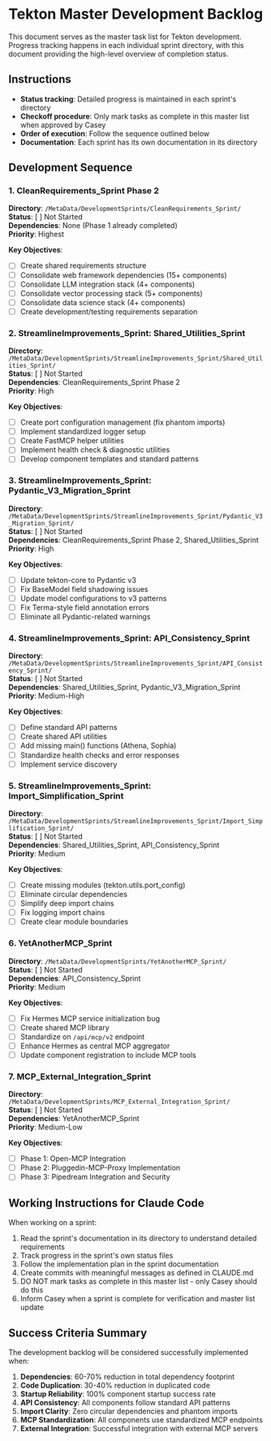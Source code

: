 # Tekton Master Development Backlog

This document serves as the master task list for Tekton development. Progress tracking happens in each individual sprint directory, with this document providing the high-level overview of completion status.

## Instructions

- **Status tracking**: Detailed progress is maintained in each sprint's directory
- **Checkoff procedure**: Only mark tasks as complete in this master list when approved by Casey
- **Order of execution**: Follow the sequence outlined below
- **Documentation**: Each sprint has its own documentation in its directory

## Development Sequence

### 1. CleanRequirements_Sprint Phase 2

**Directory**: `/MetaData/DevelopmentSprints/CleanRequirements_Sprint/`  
**Status**: [ ] Not Started  
**Dependencies**: None (Phase 1 already completed)  
**Priority**: Highest

**Key Objectives**:
- [ ] Create shared requirements structure
- [ ] Consolidate web framework dependencies (15+ components)
- [ ] Consolidate LLM integration stack (4+ components)
- [ ] Consolidate vector processing stack (5+ components) 
- [ ] Consolidate data science stack (4+ components)
- [ ] Create development/testing requirements separation

### 2. StreamlineImprovements_Sprint: Shared_Utilities_Sprint

**Directory**: `/MetaData/DevelopmentSprints/StreamlineImprovements_Sprint/Shared_Utilities_Sprint/`  
**Status**: [ ] Not Started  
**Dependencies**: CleanRequirements_Sprint Phase 2  
**Priority**: High

**Key Objectives**:
- [ ] Create port configuration management (fix phantom imports)
- [ ] Implement standardized logger setup
- [ ] Create FastMCP helper utilities
- [ ] Implement health check & diagnostic utilities
- [ ] Develop component templates and standard patterns

### 3. StreamlineImprovements_Sprint: Pydantic_V3_Migration_Sprint

**Directory**: `/MetaData/DevelopmentSprints/StreamlineImprovements_Sprint/Pydantic_V3_Migration_Sprint/`  
**Status**: [ ] Not Started  
**Dependencies**: CleanRequirements_Sprint Phase 2, Shared_Utilities_Sprint  
**Priority**: High

**Key Objectives**:
- [ ] Update tekton-core to Pydantic v3
- [ ] Fix BaseModel field shadowing issues
- [ ] Update model configurations to v3 patterns
- [ ] Fix Terma-style field annotation errors
- [ ] Eliminate all Pydantic-related warnings

### 4. StreamlineImprovements_Sprint: API_Consistency_Sprint

**Directory**: `/MetaData/DevelopmentSprints/StreamlineImprovements_Sprint/API_Consistency_Sprint/`  
**Status**: [ ] Not Started  
**Dependencies**: Shared_Utilities_Sprint, Pydantic_V3_Migration_Sprint  
**Priority**: Medium-High

**Key Objectives**:
- [ ] Define standard API patterns
- [ ] Create shared API utilities
- [ ] Add missing main() functions (Athena, Sophia)
- [ ] Standardize health checks and error responses
- [ ] Implement service discovery

### 5. StreamlineImprovements_Sprint: Import_Simplification_Sprint

**Directory**: `/MetaData/DevelopmentSprints/StreamlineImprovements_Sprint/Import_Simplification_Sprint/`  
**Status**: [ ] Not Started  
**Dependencies**: Shared_Utilities_Sprint, API_Consistency_Sprint  
**Priority**: Medium

**Key Objectives**:
- [ ] Create missing modules (tekton.utils.port_config)
- [ ] Eliminate circular dependencies
- [ ] Simplify deep import chains
- [ ] Fix logging import chains
- [ ] Create clear module boundaries

### 6. YetAnotherMCP_Sprint

**Directory**: `/MetaData/DevelopmentSprints/YetAnotherMCP_Sprint/`  
**Status**: [ ] Not Started  
**Dependencies**: API_Consistency_Sprint  
**Priority**: Medium

**Key Objectives**:
- [ ] Fix Hermes MCP service initialization bug
- [ ] Create shared MCP library
- [ ] Standardize on `/api/mcp/v2` endpoint
- [ ] Enhance Hermes as central MCP aggregator
- [ ] Update component registration to include MCP tools

### 7. MCP_External_Integration_Sprint

**Directory**: `/MetaData/DevelopmentSprints/MCP_External_Integration_Sprint/`  
**Status**: [ ] Not Started  
**Dependencies**: YetAnotherMCP_Sprint  
**Priority**: Medium-Low

**Key Objectives**:
- [ ] Phase 1: Open-MCP Integration
- [ ] Phase 2: Pluggedin-MCP-Proxy Implementation
- [ ] Phase 3: Pipedream Integration and Security

## Working Instructions for Claude Code

When working on a sprint:

1. Read the sprint's documentation in its directory to understand detailed requirements
2. Track progress in the sprint's own status files
3. Follow the implementation plan in the sprint documentation
4. Create commits with meaningful messages as defined in CLAUDE.md
5. DO NOT mark tasks as complete in this master list - only Casey should do this
6. Inform Casey when a sprint is complete for verification and master list update

## Success Criteria Summary

The development backlog will be considered successfully implemented when:

1. **Dependencies**: 60-70% reduction in total dependency footprint
2. **Code Duplication**: 30-40% reduction in duplicated code
3. **Startup Reliability**: 100% component startup success rate 
4. **API Consistency**: All components follow standard API patterns
5. **Import Clarity**: Zero circular dependencies and phantom imports
6. **MCP Standardization**: All components use standardized MCP endpoints
7. **External Integration**: Successful integration with external MCP servers